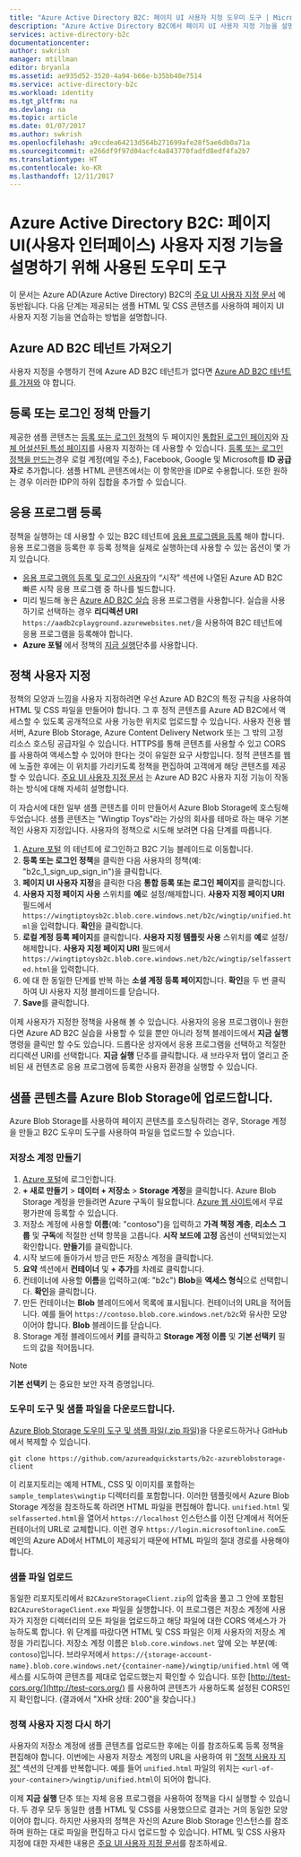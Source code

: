 ```yaml
---
title: "Azure Active Directory B2C: 페이지 UI 사용자 지정 도우미 도구 | Microsoft Docs"
description: "Azure Active Directory B2C에서 페이지 UI 사용자 지정 기능을 설명하기 위해 사용된 도우미 도구"
services: active-directory-b2c
documentationcenter: 
author: swkrish
manager: mtillman
editor: bryanla
ms.assetid: ae935d52-3520-4a94-b66e-b35bb40e7514
ms.service: active-directory-b2c
ms.workload: identity
ms.tgt_pltfrm: na
ms.devlang: na
ms.topic: article
ms.date: 01/07/2017
ms.author: swkrish
ms.openlocfilehash: a9ccdea64213d564b271699afe28f5ae6db0a71a
ms.sourcegitcommit: e266df9f97d04acfc4a843770fadfd8edf4fa2b7
ms.translationtype: HT
ms.contentlocale: ko-KR
ms.lasthandoff: 12/11/2017
---
```

# <a name="azure-active-directory-b2c-a-helper-tool-used-to-demonstrate-the-page-user-interface-ui-customization-feature"></a>Azure Active Directory B2C: 페이지 UI(사용자 인터페이스) 사용자 지정 기능을 설명하기 위해 사용된 도우미 도구
이 문서는 Azure AD(Azure Active Directory) B2C의 [주요 UI 사용자 지정 문서](active-directory-b2c-reference-ui-customization.md) 에 동반됩니다. 다음 단계는 제공되는 샘플 HTML 및 CSS 콘텐츠를 사용하여 페이지 UI 사용자 지정 기능을 연습하는 방법을 설명합니다.

## <a name="get-an-azure-ad-b2c-tenant"></a>Azure AD B2C 테넌트 가져오기
사용자 지정을 수행하기 전에 Azure AD B2C 테넌트가 없다면 [Azure AD B2C 테넌트를 가져와](active-directory-b2c-get-started.md) 야 합니다.

## <a name="create-a-sign-up-or-sign-in-policy"></a>등록 또는 로그인 정책 만들기
제공한 샘플 콘텐츠는 [등록 또는 로그인 정책](active-directory-b2c-reference-policies.md)의 두 페이지인 [통합된 로그인 페이지](active-directory-b2c-reference-ui-customization.md)와 [자체 어설션된 특성 페이지](active-directory-b2c-reference-ui-customization.md)를 사용자 지정하는 데 사용할 수 있습니다. [등록 또는 로그인 정책을 만드는](active-directory-b2c-reference-policies.md#create-a-sign-up-or-sign-in-policy)경우 로컬 계정(메일 주소), Facebook, Google 및 Microsoft를 **ID 공급자**로 추가합니다. 샘플 HTML 콘텐츠에서는 이 항목만을 IDP로 수용합니다.  또한 원하는 경우 이러한 IDP의 하위 집합을 추가할 수 있습니다.

## <a name="register-an-application"></a>응용 프로그램 등록
정책을 실행하는 데 사용할 수 있는 B2C 테넌트에 [응용 프로그램을 등록](active-directory-b2c-app-registration.md) 해야 합니다. 응용 프로그램을 등록한 후 등록 정책을 실제로 실행하는데 사용할 수 있는 옵션이 몇 가지 있습니다.

* [응용 프로그램의 등록 및 로그인 사용자](active-directory-b2c-overview.md#get-started)의 “시작” 섹션에 나열된 Azure AD B2C 빠른 시작 응용 프로그램 중 하나를 빌드합니다.
* 미리 빌드해 놓은 [Azure AD B2C 실습](https://aadb2cplayground.azurewebsites.net) 응용 프로그램을 사용합니다. 실습을 사용하기로 선택하는 경우 **리디렉션 URI** `https://aadb2cplayground.azurewebsites.net/`을 사용하여 B2C 테넌트에 응용 프로그램을 등록해야 합니다.
* **Azure 포털** 에서 정책의 [지금 실행](https://portal.azure.com/)단추를 사용합니다.

## <a name="customize-your-policy"></a>정책 사용자 지정
정책의 모양과 느낌을 사용자 지정하려면 우선 Azure AD B2C의 특정 규칙을 사용하여 HTML 및 CSS 파일을 만들어야 합니다. 그 후 정적 콘텐츠를 Azure AD B2C에서 액세스할 수 있도록 공개적으로 사용 가능한 위치로 업로드할 수 있습니다. 사용자 전용 웹 서버, Azure Blob Storage, Azure Content Delivery Network 또는 그 밖의 고정 리소스 호스팅 공급자일 수 있습니다. HTTPS를 통해 콘텐츠를 사용할 수 있고 CORS를 사용하여 액세스할 수 있어야 한다는 것이 유일한 요구 사항입니다. 정적 콘텐츠를 웹에 노출한 후에는 이 위치를 가리키도록 정책을 편집하여 고객에게 해당 콘텐츠를 제공할 수 있습니다. [주요 UI 사용자 지정 문서](active-directory-b2c-reference-ui-customization.md) 는 Azure AD B2C 사용자 지정 기능이 작동하는 방식에 대해 자세히 설명합니다.

이 자습서에 대한 일부 샘플 콘텐츠를 이미 만들어서 Azure Blob Storage에 호스팅해 두었습니다. 샘플 콘텐츠는 "Wingtip Toys"라는 가상의 회사를 테마로 하는 매우 기본적인 사용자 지정입니다. 사용자의 정책으로 시도해 보려면 다음 단계를 따릅니다.

1. [Azure 포털](https://portal.azure.com/) 의 테넌트에 로그인하고 B2C 기능 블레이드로 이동합니다.
2. **등록 또는 로그인 정책**을 클릭한 다음 사용자의 정책(예: "b2c\_1\_sign\_up\_sign\_in")을 클릭합니다.
3. **페이지 UI 사용자 지정**을 클릭한 다음 **통합 등록 또는 로그인 페이지**를 클릭합니다.
4. **사용자 지정 페이지 사용** 스위치를 **예**로 설정/해제합니다. **사용자 지정 페이지 URI** 필드에서 `https://wingtiptoysb2c.blob.core.windows.net/b2c/wingtip/unified.html`을 입력합니다. **확인**을 클릭합니다.
5. **로컬 계정 등록 페이지**를 클릭합니다. **사용자 지정 템플릿 사용** 스위치를 **예**로 설정/해제합니다. **사용자 지정 페이지 URI** 필드에서 `https://wingtiptoysb2c.blob.core.windows.net/b2c/wingtip/selfasserted.html`을 입력합니다.
6. 에 대 한 동일한 단계를 반복 하는 **소셜 계정 등록 페이지**합니다.
   **확인**을 두 번 클릭하여 UI 사용자 지정 블레이드를 닫습니다.
7. **Save**를 클릭합니다.

이제 사용자가 지정한 정책을 사용해 볼 수 있습니다. 사용자의 응용 프로그램이나 원한다면 Azure AD B2C 실습을 사용할 수 있을 뿐만 아니라 정책 블레이드에서 **지금 실행** 명령을 클릭만 할 수도 있습니다. 드롭다운 상자에서 응용 프로그램을 선택하고 적절한 리디렉션 URI를 선택합니다. **지금 실행** 단추를 클릭합니다. 새 브라우저 탭이 열리고 준비된 새 컨텐츠로 응용 프로그램에 등록한 사용자 환경을 실행할 수 있습니다.

## <a name="upload-the-sample-content-to-azure-blob-storage"></a>샘플 콘텐츠를 Azure Blob Storage에 업로드합니다.
Azure Blob Storage를 사용하여 페이지 콘텐츠를 호스팅하려는 경우, Storage 계정을 만들고 B2C 도우미 도구를 사용하여 파일을 업로드할 수 있습니다.

### <a name="create-a-storage-account"></a>저장소 계정 만들기
1. [Azure 포털](https://portal.azure.com/)에 로그인합니다.
2. **+ 새로 만들기** > **데이터 + 저장소** > **Storage 계정**을 클릭합니다. Azure Blob Storage 계정을 만들려면 Azure 구독이 필요합니다. [Azure 웹 사이트](https://azure.microsoft.com/pricing/free-trial/)에서 무료 평가판에 등록할 수 있습니다.
3. 저장소 계정에 사용할 **이름**(예: "contoso")을 입력하고 **가격 책정 계층**, **리소스 그룹** 및 **구독**에 적절한 선택 항목을 고릅니다. **시작 보드에 고정** 옵션이 선택되었는지 확인합니다. **만들기**를 클릭합니다.
4. 시작 보드에 돌아가서 방금 만든 저장소 계정을 클릭합니다.
5. **요약** 섹션에서 **컨테이너** 및 **+ 추가**를 차례로 클릭합니다.
6. 컨테이너에 사용할 **이름**을 입력하고(예: "b2c") **Blob**을 **액세스 형식**으로 선택합니다. **확인**을 클릭합니다.
7. 만든 컨테이너는 **Blob** 블레이드에서 목록에 표시됩니다. 컨테이너의 URL을 적어둡니다. 예를 들어 `https://contoso.blob.core.windows.net/b2c`와 유사한 모양이어야 합니다. **Blob** 블레이드를 닫습니다.
8. Storage 계정 블레이드에서 **키**를 클릭하고 **Storage 계정 이름** 및 **기본 선택키** 필드의 값을 적어둡니다.

> [!NOTE]
> **기본 선택키** 는 중요한 보안 자격 증명입니다.
> 
> 

### <a name="download-the-helper-tool-and-sample-files"></a>도우미 도구 및 샘플 파일을 다운로드합니다.
[Azure Blob Storage 도우미 도구 및 샘플 파일(.zip 파일)](https://github.com/azureadquickstarts/b2c-azureblobstorage-client/archive/master.zip)을 다운로드하거나 GitHub에서 복제할 수 있습니다.

```
git clone https://github.com/azureadquickstarts/b2c-azureblobstorage-client
```

이 리포지토리는 예제 HTML, CSS 및 이미지를 포함하는 `sample_templates\wingtip` 디렉터리를 포함합니다. 이러한 템플릿에서 Azure Blob Storage 계정을 참조하도록 하려면 HTML 파일을 편집해야 합니다. `unified.html` 및 `selfasserted.html`을 열어서 `https://localhost` 인스턴스를 이전 단계에서 적어둔 컨테이너의 URL로 교체합니다. 이런 경우 `https://login.microsoftonline.com`도메인의 Azure AD에서 HTML이 제공되기 때문에 HTML 파일의 절대 경로를 사용해야 합니다.

### <a name="upload-the-sample-files"></a>샘플 파일 업로드
동일한 리포지토리에서 `B2CAzureStorageClient.zip`의 압축을 풀고 그 안에 포함된 `B2CAzureStorageClient.exe` 파일을 실행합니다. 이 프로그램은 저장소 계정에 사용자가 지정한 디렉터리의 모든 파일을 업로드하고 해당 파일에 대한 CORS 액세스가 가능하도록 합니다. 위 단계를 따랐다면 HTML 및 CSS 파일은 이제 사용자의 저장소 계정을 가리킵니다. 저장소 계정 이름은 `blob.core.windows.net` 앞에 오는 부분(예: `contoso`)입니다. 브라우저에서 `https://{storage-account-name}.blob.core.windows.net/{container-name}/wingtip/unified.html` 에 액세스를 시도하여 콘텐츠를 제대로 업로드했는지 확인할 수 있습니다. 또한 [http://test-cors.org/](http://test-cors.org/) 를 사용하여 콘텐츠가 사용하도록 설정된 CORS인지 확인합니다. (결과에서 "XHR 상태: 200"을 찾습니다.)

### <a name="customize-your-policy-again"></a>정책 사용자 지정 다시 하기
사용자의 저장소 계정에 샘플 콘텐츠를 업로드한 후에는 이를 참조하도록 등록 정책을 편집해야 합니다. 이번에는 사용자 저장소 계정의 URL을 사용하여 위 ["정책 사용자 지정"](#customize-your-policy) 섹션의 단계를 반복합니다. 예를 들어 `unified.html` 파일의 위치는 `<url-of-your-container>/wingtip/unified.html`이 되어야 합니다.

이제 **지금 실행** 단추 또는 자체 응용 프로그램을 사용하여 정책을 다시 실행할 수 있습니다. 두 경우 모두 동일한 샘플 HTML 및 CSS를 사용했으므로 결과는 거의 동일한 모양이어야 합니다. 하지만 사용자의 정책은 자신의 Azure Blob Storage 인스턴스를 참조하며 원하는 대로 파일을 편집하고 다시 업로드할 수 있습니다. HTML 및 CSS 사용자 지정에 대한 자세한 내용은 [주요 UI 사용자 지정 문서](active-directory-b2c-reference-ui-customization.md)를 참조하세요.

